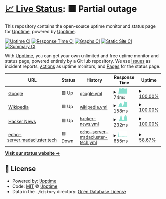 # [📈 Live Status](https://demo.upptime.js.org): <!--live status--> **🟧 Partial outage**

This repository contains the open-source uptime monitor and status page for [Upptime](https://upptime.js.org), powered by [Upptime](https://github.com/upptime/upptime).

[![Uptime CI](https://github.com/cesarempathy/upptime/workflows/Uptime%20CI/badge.svg)](https://github.com/cesarempathy/upptime/actions?query=workflow%3A%22Uptime+CI%22)
[![Response Time CI](https://github.com/cesarempathy/upptime/workflows/Response%20Time%20CI/badge.svg)](https://github.com/cesarempathy/upptime/actions?query=workflow%3A%22Response+Time+CI%22)
[![Graphs CI](https://github.com/cesarempathy/upptime/workflows/Graphs%20CI/badge.svg)](https://github.com/cesarempathy/upptime/actions?query=workflow%3A%22Graphs+CI%22)
[![Static Site CI](https://github.com/cesarempathy/upptime/workflows/Static%20Site%20CI/badge.svg)](https://github.com/cesarempathy/upptime/actions?query=workflow%3A%22Static+Site+CI%22)
[![Summary CI](https://github.com/cesarempathy/upptime/workflows/Summary%20CI/badge.svg)](https://github.com/cesarempathy/upptime/actions?query=workflow%3A%22Summary+CI%22)

With [Upptime](https://upptime.js.org), you can get your own unlimited and free uptime monitor and status page, powered entirely by a GitHub repository. We use [Issues](https://github.com/upptime/upptime/issues) as incident reports, [Actions](https://github.com/cesarempathy/upptime/actions) as uptime monitors, and [Pages](https://demo.upptime.js.org) for the status page.

<!--start: status pages-->
<!-- This summary is generated by Upptime (https://github.com/upptime/upptime) -->
<!-- Do not edit this manually, your changes will be overwritten -->
<!-- prettier-ignore -->
| URL | Status | History | Response Time | Uptime |
| --- | ------ | ------- | ------------- | ------ |
| <img alt="" src="https://icons.duckduckgo.com/ip3/www.google.com.ico" height="13"> [Google](https://www.google.com) | 🟩 Up | [google.yml](https://github.com/cesarempathy/upptime/commits/HEAD/history/google.yml) | <details><summary><img alt="Response time graph" src="./graphs/google/response-time-week.png" height="20"> 74ms</summary><br><a href="https://cesarempathy.github.io/upptime/history/google"><img alt="Response time 84" src="https://img.shields.io/endpoint?url=https%3A%2F%2Fraw.githubusercontent.com%2Fcesarempathy%2Fupptime%2FHEAD%2Fapi%2Fgoogle%2Fresponse-time.json"></a><br><a href="https://cesarempathy.github.io/upptime/history/google"><img alt="24-hour response time 75" src="https://img.shields.io/endpoint?url=https%3A%2F%2Fraw.githubusercontent.com%2Fcesarempathy%2Fupptime%2FHEAD%2Fapi%2Fgoogle%2Fresponse-time-day.json"></a><br><a href="https://cesarempathy.github.io/upptime/history/google"><img alt="7-day response time 74" src="https://img.shields.io/endpoint?url=https%3A%2F%2Fraw.githubusercontent.com%2Fcesarempathy%2Fupptime%2FHEAD%2Fapi%2Fgoogle%2Fresponse-time-week.json"></a><br><a href="https://cesarempathy.github.io/upptime/history/google"><img alt="30-day response time 80" src="https://img.shields.io/endpoint?url=https%3A%2F%2Fraw.githubusercontent.com%2Fcesarempathy%2Fupptime%2FHEAD%2Fapi%2Fgoogle%2Fresponse-time-month.json"></a><br><a href="https://cesarempathy.github.io/upptime/history/google"><img alt="1-year response time 84" src="https://img.shields.io/endpoint?url=https%3A%2F%2Fraw.githubusercontent.com%2Fcesarempathy%2Fupptime%2FHEAD%2Fapi%2Fgoogle%2Fresponse-time-year.json"></a></details> | <details><summary><a href="https://cesarempathy.github.io/upptime/history/google">100.00%</a></summary><a href="https://cesarempathy.github.io/upptime/history/google"><img alt="All-time uptime 100.00%" src="https://img.shields.io/endpoint?url=https%3A%2F%2Fraw.githubusercontent.com%2Fcesarempathy%2Fupptime%2FHEAD%2Fapi%2Fgoogle%2Fuptime.json"></a><br><a href="https://cesarempathy.github.io/upptime/history/google"><img alt="24-hour uptime 100.00%" src="https://img.shields.io/endpoint?url=https%3A%2F%2Fraw.githubusercontent.com%2Fcesarempathy%2Fupptime%2FHEAD%2Fapi%2Fgoogle%2Fuptime-day.json"></a><br><a href="https://cesarempathy.github.io/upptime/history/google"><img alt="7-day uptime 100.00%" src="https://img.shields.io/endpoint?url=https%3A%2F%2Fraw.githubusercontent.com%2Fcesarempathy%2Fupptime%2FHEAD%2Fapi%2Fgoogle%2Fuptime-week.json"></a><br><a href="https://cesarempathy.github.io/upptime/history/google"><img alt="30-day uptime 100.00%" src="https://img.shields.io/endpoint?url=https%3A%2F%2Fraw.githubusercontent.com%2Fcesarempathy%2Fupptime%2FHEAD%2Fapi%2Fgoogle%2Fuptime-month.json"></a><br><a href="https://cesarempathy.github.io/upptime/history/google"><img alt="1-year uptime 100.00%" src="https://img.shields.io/endpoint?url=https%3A%2F%2Fraw.githubusercontent.com%2Fcesarempathy%2Fupptime%2FHEAD%2Fapi%2Fgoogle%2Fuptime-year.json"></a></details>
| <img alt="" src="https://icons.duckduckgo.com/ip3/en.wikipedia.org.ico" height="13"> [Wikipedia](https://en.wikipedia.org) | 🟩 Up | [wikipedia.yml](https://github.com/cesarempathy/upptime/commits/HEAD/history/wikipedia.yml) | <details><summary><img alt="Response time graph" src="./graphs/wikipedia/response-time-week.png" height="20"> 158ms</summary><br><a href="https://cesarempathy.github.io/upptime/history/wikipedia"><img alt="Response time 193" src="https://img.shields.io/endpoint?url=https%3A%2F%2Fraw.githubusercontent.com%2Fcesarempathy%2Fupptime%2FHEAD%2Fapi%2Fwikipedia%2Fresponse-time.json"></a><br><a href="https://cesarempathy.github.io/upptime/history/wikipedia"><img alt="24-hour response time 226" src="https://img.shields.io/endpoint?url=https%3A%2F%2Fraw.githubusercontent.com%2Fcesarempathy%2Fupptime%2FHEAD%2Fapi%2Fwikipedia%2Fresponse-time-day.json"></a><br><a href="https://cesarempathy.github.io/upptime/history/wikipedia"><img alt="7-day response time 158" src="https://img.shields.io/endpoint?url=https%3A%2F%2Fraw.githubusercontent.com%2Fcesarempathy%2Fupptime%2FHEAD%2Fapi%2Fwikipedia%2Fresponse-time-week.json"></a><br><a href="https://cesarempathy.github.io/upptime/history/wikipedia"><img alt="30-day response time 170" src="https://img.shields.io/endpoint?url=https%3A%2F%2Fraw.githubusercontent.com%2Fcesarempathy%2Fupptime%2FHEAD%2Fapi%2Fwikipedia%2Fresponse-time-month.json"></a><br><a href="https://cesarempathy.github.io/upptime/history/wikipedia"><img alt="1-year response time 193" src="https://img.shields.io/endpoint?url=https%3A%2F%2Fraw.githubusercontent.com%2Fcesarempathy%2Fupptime%2FHEAD%2Fapi%2Fwikipedia%2Fresponse-time-year.json"></a></details> | <details><summary><a href="https://cesarempathy.github.io/upptime/history/wikipedia">100.00%</a></summary><a href="https://cesarempathy.github.io/upptime/history/wikipedia"><img alt="All-time uptime 100.00%" src="https://img.shields.io/endpoint?url=https%3A%2F%2Fraw.githubusercontent.com%2Fcesarempathy%2Fupptime%2FHEAD%2Fapi%2Fwikipedia%2Fuptime.json"></a><br><a href="https://cesarempathy.github.io/upptime/history/wikipedia"><img alt="24-hour uptime 100.00%" src="https://img.shields.io/endpoint?url=https%3A%2F%2Fraw.githubusercontent.com%2Fcesarempathy%2Fupptime%2FHEAD%2Fapi%2Fwikipedia%2Fuptime-day.json"></a><br><a href="https://cesarempathy.github.io/upptime/history/wikipedia"><img alt="7-day uptime 100.00%" src="https://img.shields.io/endpoint?url=https%3A%2F%2Fraw.githubusercontent.com%2Fcesarempathy%2Fupptime%2FHEAD%2Fapi%2Fwikipedia%2Fuptime-week.json"></a><br><a href="https://cesarempathy.github.io/upptime/history/wikipedia"><img alt="30-day uptime 100.00%" src="https://img.shields.io/endpoint?url=https%3A%2F%2Fraw.githubusercontent.com%2Fcesarempathy%2Fupptime%2FHEAD%2Fapi%2Fwikipedia%2Fuptime-month.json"></a><br><a href="https://cesarempathy.github.io/upptime/history/wikipedia"><img alt="1-year uptime 100.00%" src="https://img.shields.io/endpoint?url=https%3A%2F%2Fraw.githubusercontent.com%2Fcesarempathy%2Fupptime%2FHEAD%2Fapi%2Fwikipedia%2Fuptime-year.json"></a></details>
| <img alt="" src="https://icons.duckduckgo.com/ip3/news.ycombinator.com.ico" height="13"> [Hacker News](https://news.ycombinator.com) | 🟩 Up | [hacker-news.yml](https://github.com/cesarempathy/upptime/commits/HEAD/history/hacker-news.yml) | <details><summary><img alt="Response time graph" src="./graphs/hacker-news/response-time-week.png" height="20"> 232ms</summary><br><a href="https://cesarempathy.github.io/upptime/history/hacker-news"><img alt="Response time 651" src="https://img.shields.io/endpoint?url=https%3A%2F%2Fraw.githubusercontent.com%2Fcesarempathy%2Fupptime%2FHEAD%2Fapi%2Fhacker-news%2Fresponse-time.json"></a><br><a href="https://cesarempathy.github.io/upptime/history/hacker-news"><img alt="24-hour response time 103" src="https://img.shields.io/endpoint?url=https%3A%2F%2Fraw.githubusercontent.com%2Fcesarempathy%2Fupptime%2FHEAD%2Fapi%2Fhacker-news%2Fresponse-time-day.json"></a><br><a href="https://cesarempathy.github.io/upptime/history/hacker-news"><img alt="7-day response time 232" src="https://img.shields.io/endpoint?url=https%3A%2F%2Fraw.githubusercontent.com%2Fcesarempathy%2Fupptime%2FHEAD%2Fapi%2Fhacker-news%2Fresponse-time-week.json"></a><br><a href="https://cesarempathy.github.io/upptime/history/hacker-news"><img alt="30-day response time 311" src="https://img.shields.io/endpoint?url=https%3A%2F%2Fraw.githubusercontent.com%2Fcesarempathy%2Fupptime%2FHEAD%2Fapi%2Fhacker-news%2Fresponse-time-month.json"></a><br><a href="https://cesarempathy.github.io/upptime/history/hacker-news"><img alt="1-year response time 651" src="https://img.shields.io/endpoint?url=https%3A%2F%2Fraw.githubusercontent.com%2Fcesarempathy%2Fupptime%2FHEAD%2Fapi%2Fhacker-news%2Fresponse-time-year.json"></a></details> | <details><summary><a href="https://cesarempathy.github.io/upptime/history/hacker-news">100.00%</a></summary><a href="https://cesarempathy.github.io/upptime/history/hacker-news"><img alt="All-time uptime 99.98%" src="https://img.shields.io/endpoint?url=https%3A%2F%2Fraw.githubusercontent.com%2Fcesarempathy%2Fupptime%2FHEAD%2Fapi%2Fhacker-news%2Fuptime.json"></a><br><a href="https://cesarempathy.github.io/upptime/history/hacker-news"><img alt="24-hour uptime 100.00%" src="https://img.shields.io/endpoint?url=https%3A%2F%2Fraw.githubusercontent.com%2Fcesarempathy%2Fupptime%2FHEAD%2Fapi%2Fhacker-news%2Fuptime-day.json"></a><br><a href="https://cesarempathy.github.io/upptime/history/hacker-news"><img alt="7-day uptime 100.00%" src="https://img.shields.io/endpoint?url=https%3A%2F%2Fraw.githubusercontent.com%2Fcesarempathy%2Fupptime%2FHEAD%2Fapi%2Fhacker-news%2Fuptime-week.json"></a><br><a href="https://cesarempathy.github.io/upptime/history/hacker-news"><img alt="30-day uptime 99.66%" src="https://img.shields.io/endpoint?url=https%3A%2F%2Fraw.githubusercontent.com%2Fcesarempathy%2Fupptime%2FHEAD%2Fapi%2Fhacker-news%2Fuptime-month.json"></a><br><a href="https://cesarempathy.github.io/upptime/history/hacker-news"><img alt="1-year uptime 99.92%" src="https://img.shields.io/endpoint?url=https%3A%2F%2Fraw.githubusercontent.com%2Fcesarempathy%2Fupptime%2FHEAD%2Fapi%2Fhacker-news%2Fuptime-year.json"></a></details>
| <img alt="" src="https://icons.duckduckgo.com/ip3/echo-server.madacluster.tech.ico" height="13"> [echo-server.madacluster.tech](https://echo-server.madacluster.tech) | 🟥 Down | [echo-server-madacluster-tech.yml](https://github.com/cesarempathy/upptime/commits/HEAD/history/echo-server-madacluster-tech.yml) | <details><summary><img alt="Response time graph" src="./graphs/echo-server-madacluster-tech/response-time-week.png" height="20"> 655ms</summary><br><a href="https://cesarempathy.github.io/upptime/history/echo-server-madacluster-tech"><img alt="Response time 546" src="https://img.shields.io/endpoint?url=https%3A%2F%2Fraw.githubusercontent.com%2Fcesarempathy%2Fupptime%2FHEAD%2Fapi%2Fecho-server-madacluster-tech%2Fresponse-time.json"></a><br><a href="https://cesarempathy.github.io/upptime/history/echo-server-madacluster-tech"><img alt="24-hour response time 520" src="https://img.shields.io/endpoint?url=https%3A%2F%2Fraw.githubusercontent.com%2Fcesarempathy%2Fupptime%2FHEAD%2Fapi%2Fecho-server-madacluster-tech%2Fresponse-time-day.json"></a><br><a href="https://cesarempathy.github.io/upptime/history/echo-server-madacluster-tech"><img alt="7-day response time 655" src="https://img.shields.io/endpoint?url=https%3A%2F%2Fraw.githubusercontent.com%2Fcesarempathy%2Fupptime%2FHEAD%2Fapi%2Fecho-server-madacluster-tech%2Fresponse-time-week.json"></a><br><a href="https://cesarempathy.github.io/upptime/history/echo-server-madacluster-tech"><img alt="30-day response time 619" src="https://img.shields.io/endpoint?url=https%3A%2F%2Fraw.githubusercontent.com%2Fcesarempathy%2Fupptime%2FHEAD%2Fapi%2Fecho-server-madacluster-tech%2Fresponse-time-month.json"></a><br><a href="https://cesarempathy.github.io/upptime/history/echo-server-madacluster-tech"><img alt="1-year response time 546" src="https://img.shields.io/endpoint?url=https%3A%2F%2Fraw.githubusercontent.com%2Fcesarempathy%2Fupptime%2FHEAD%2Fapi%2Fecho-server-madacluster-tech%2Fresponse-time-year.json"></a></details> | <details><summary><a href="https://cesarempathy.github.io/upptime/history/echo-server-madacluster-tech">58.67%</a></summary><a href="https://cesarempathy.github.io/upptime/history/echo-server-madacluster-tech"><img alt="All-time uptime 68.60%" src="https://img.shields.io/endpoint?url=https%3A%2F%2Fraw.githubusercontent.com%2Fcesarempathy%2Fupptime%2FHEAD%2Fapi%2Fecho-server-madacluster-tech%2Fuptime.json"></a><br><a href="https://cesarempathy.github.io/upptime/history/echo-server-madacluster-tech"><img alt="24-hour uptime 100.00%" src="https://img.shields.io/endpoint?url=https%3A%2F%2Fraw.githubusercontent.com%2Fcesarempathy%2Fupptime%2FHEAD%2Fapi%2Fecho-server-madacluster-tech%2Fuptime-day.json"></a><br><a href="https://cesarempathy.github.io/upptime/history/echo-server-madacluster-tech"><img alt="7-day uptime 58.67%" src="https://img.shields.io/endpoint?url=https%3A%2F%2Fraw.githubusercontent.com%2Fcesarempathy%2Fupptime%2FHEAD%2Fapi%2Fecho-server-madacluster-tech%2Fuptime-week.json"></a><br><a href="https://cesarempathy.github.io/upptime/history/echo-server-madacluster-tech"><img alt="30-day uptime 47.51%" src="https://img.shields.io/endpoint?url=https%3A%2F%2Fraw.githubusercontent.com%2Fcesarempathy%2Fupptime%2FHEAD%2Fapi%2Fecho-server-madacluster-tech%2Fuptime-month.json"></a><br><a href="https://cesarempathy.github.io/upptime/history/echo-server-madacluster-tech"><img alt="1-year uptime 68.60%" src="https://img.shields.io/endpoint?url=https%3A%2F%2Fraw.githubusercontent.com%2Fcesarempathy%2Fupptime%2FHEAD%2Fapi%2Fecho-server-madacluster-tech%2Fuptime-year.json"></a></details>

<!--end: status pages-->

[**Visit our status website →**](https://demo.upptime.js.org)

## 📄 License

- Powered by: [Upptime](https://github.com/upptime/upptime)
- Code: [MIT](./LICENSE) © [Upptime](https://upptime.js.org)
- Data in the `./history` directory: [Open Database License](https://opendatacommons.org/licenses/odbl/1-0/)
